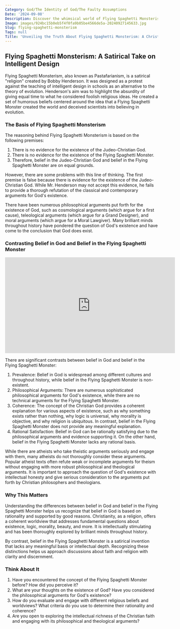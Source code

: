 ```yaml
---
Category: God/The Identity of God/The Faulty Assumptions
Date: '2024-09-08'
Description: Discover the whimsical world of Flying Spaghetti Monsterism, a satirical religion that playfully challenges traditional beliefs. Explore the origins and principles of this parody faith in an insightful article.
Image: images/924bc15b0eb5f4f0fa9b05be4566de5a-20240927145633.jpg
Slug: flying-spaghetti-monsterism
Tags: null
Title: 'Unveiling the Truth About Flying Spaghetti Monsterism: A Christian Perspective'
---
```


## Flying Spaghetti Monsterism: A Satirical Take on Intelligent Design

Flying Spaghetti Monsterism, also known as Pastafarianism, is a satirical "religion" created by Bobby Henderson. It was designed as a protest against the teaching of intelligent design in schools as an alternative to the theory of evolution. Henderson's aim was to highlight the absurdity of giving equal time to what he considered foolish religious ideas. He created a set of humorous beliefs centered around the idea that a Flying Spaghetti Monster created the world and deceived scientists into believing in evolution.

### The Basis of Flying Spaghetti Monsterism

The reasoning behind Flying Spaghetti Monsterism is based on the following premises:

1. There is no evidence for the existence of the Judeo-Christian God.
2. There is no evidence for the existence of the Flying Spaghetti Monster.
3. Therefore, belief in the Judeo-Christian God and belief in the Flying Spaghetti Monster are on equal grounds.

However, there are some problems with this line of thinking. The first premise is false because there is evidence for the existence of the Judeo-Christian God. While Mr. Henderson may not accept this evidence, he fails to provide a thorough refutation of the classical and contemporary arguments for God's existence.

There have been numerous philosophical arguments put forth for the existence of God, such as cosmological arguments (which argue for a first cause), teleological arguments (which argue for a Grand Designer), and moral arguments (which argue for a Moral Lawgiver). Many brilliant minds throughout history have pondered the question of God's existence and have come to the conclusion that God does exist.

### Contrasting Belief in God and Belief in the Flying Spaghetti Monster


<iframe width="560" height="315" src="https://www.youtube.com/embed/qjf541gQREM" frameborder="0" allow="autoplay; encrypted-media" allowfullscreen></iframe>


There are significant contrasts between belief in God and belief in the Flying Spaghetti Monster:

1. Prevalence: Belief in God is widespread among different cultures and throughout history, while belief in the Flying Spaghetti Monster is non-existent.
2. Philosophical Arguments: There are numerous sophisticated philosophical arguments for God's existence, while there are no technical arguments for the Flying Spaghetti Monster.
3. Coherence: The concept of the Christian God provides a coherent explanation for various aspects of existence, such as why something exists rather than nothing, why logic is universal, why morality is objective, and why religion is ubiquitous. In contrast, belief in the Flying Spaghetti Monster does not provide any meaningful explanation.
4. Rational Satisfaction: Belief in God can be rationally satisfying due to the philosophical arguments and evidence supporting it. On the other hand, belief in the Flying Spaghetti Monster lacks any rational basis.

While there are atheists who take theistic arguments seriously and engage with them, many atheists do not thoroughly consider these arguments. Popular atheist texts often refute weak or incomplete arguments for theism without engaging with more robust philosophical and theological arguments. It is important to approach the question of God's existence with intellectual honesty and give serious consideration to the arguments put forth by Christian philosophers and theologians.

### Why This Matters

Understanding the differences between belief in God and belief in the Flying Spaghetti Monster helps us recognize that belief in God is based on rationality and supported by good reasons. Christianity, as a religion, offers a coherent worldview that addresses fundamental questions about existence, logic, morality, beauty, and more. It is intellectually stimulating and has been thoroughly explored by brilliant minds throughout history.

By contrast, belief in the Flying Spaghetti Monster is a satirical invention that lacks any meaningful basis or intellectual depth. Recognizing these distinctions helps us approach discussions about faith and religion with clarity and discernment.

### Think About It

1. Have you encountered the concept of the Flying Spaghetti Monster before? How did you perceive it?
2. What are your thoughts on the existence of God? Have you considered the philosophical arguments for God's existence?
3. How do you evaluate and engage with different religious beliefs and worldviews? What criteria do you use to determine their rationality and coherence?
4. Are you open to exploring the intellectual richness of the Christian faith and engaging with its philosophical and theological arguments?